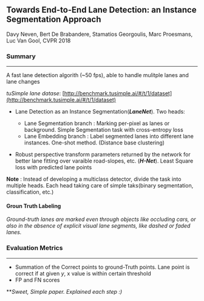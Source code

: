 ## Towards End-to-End Lane Detection: an Instance Segmentation Approach
Davy Neven, Bert De Brabandere, Stamatios Georgoulis, Marc Proesmans, Luc Van Gool, CVPR 2018

### Summary
---
A fast lane detection algorith (~50 fps), able to handle mulitple lanes and lane changes

_tuSimple lane datase_: [http://benchmark.tusimple.ai/#/t/1/dataset](http://benchmark.tusimple.ai/#/t/1/dataset) 

- Lane Detection as an Instance Segmentation(**_LaneNet_**). Two heads: 
	- Lane Segmentation branch : Marking per-pixel as lanes or background. Simple Segmentation task with cross-entropy loss
	- Lane Embedding branch : Label segmented lanes into different lane instances. One-shot method. (Distance base clustering)
	
- Robust perspective transform parameters returned by the network for better lane fitting over varaible road-slopes, etc. (**_H-Net_**). Least Square loss with predicted lane points 


__Note__ : Instead of developing a multiclass detector, divide the task into multiple heads. Each head taking care of simple taks(binary segmentation, classification, etc.)


#### Groun Truth Labeling
_Ground-truth lanes are marked even through objects like occluding cars, or also in the absence of explicit visual lane segments, like dashed or faded lanes._



### Evaluation Metrics
---
- Summation of the Correct points to ground-Truth points.
Lane point is correct if at given _y_, x value is within certain threshold
- FP and FN scores


**_Sweet, Simple paper. Explained each step :)_


